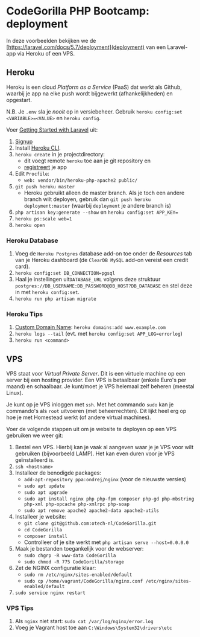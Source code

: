 # CodeGorilla PHP Bootcamp: deployment

In deze voorbeelden bekijken we de [https://laravel.com/docs/5.7/deployment](deployment) van een Laravel-app via Heroku of een VPS.

## Heroku

Heroku is een cloud _Platform as a Service_ (PaaS) dat werkt als Github, waarbij je app na elke push wordt bijgewerkt (afhankelijkheden) en opgestart.

N.B. Je `.env` sla je *nooit*  op in versiebeheer. Gebruik `heroku config:set <VARIABLE>=<VALUE>` en `heroku config`. 

Voer [Getting Started with Laravel](https://devcenter.heroku.com/articles/getting-started-with-laravel) uit:

1. [Signup](https://signup.heroku.com/)
2. Install [Heroku CLI](https://devcenter.heroku.com/articles/heroku-cli).
3. `heroku create` in je projectdirectory:
    - dit voegt remote `heroku` toe aan je git repository en
    - [registreert](https://dashboard.heroku.com/apps) je app
4. Edit `Procfile`:
    - `web: vendor/bin/heroku-php-apache2 public/`
5. `git push heroku master`
    - Heroku gebruikt alleen de master branch. Als je toch een andere branch wilt deployen, gebruik dan `git push heroku deployment:master` (waarbij `deployment` je andere branch is)
6. `php artisan key:generate --show` en `heroku config:set APP_KEY=`
7. `heroku ps:scale web=1`
8. `heroku open`

### Heroku Database

1. Voeg de `Heroku Postgres` database add-on toe onder de _Resources_ tab van je Heroku dashboard (de `ClearDB MySQL` add-on vereist een credit card).
2. `heroku config:set DB_CONNECTION=pgsql`
3. Haal je instellingen uit`DATABASE_URL` volgens deze struktuur `postgres://DB_USERNAME:DB_PASSWORD@DB_HOST?DB_DATABASE` en stel deze in met `heroku config:set`.
4. `heroku run php artisan migrate`

### Heroku Tips

1. [Custom Domain Name](https://devcenter.heroku.com/articles/custom-domains): `heroku domains:add www.example.com`
2. `heroku logs --tail` (evt. met `heroku config:set APP_LOG=errorlog`)
3. `heroku run <command>`

## VPS

VPS staat voor _Virtual Private Server_. Dit is een virtuele machine op een server bij een hosting provider. Een VPS is betaalbaar (enkele Euro's per maand) en schaalbaar. Je kunt/moet je VPS helemaal zelf beheren (meestal Linux).

Je kunt op je VPS inloggen met `ssh`. Met het commando `sudo` kan je commando's als `root` uitvoeren (met beheerrechten). Dit lijkt heel erg op hoe je met Homestead werkt (of andere virtual machines).

Voer de volgende stappen uit om je website te deployen op een VPS gebruiken we weer git:

1. Bestel een VPS. Hierbij kan je vaak al aangeven waar je je VPS voor wilt gebruiken (bijvoorbeeld LAMP). Het kan even duren voor je VPS geïnstalleerd is.
2. `ssh <hostname>`
3. Installeer de benodigde packages:
    - `add-apt-repository ppa:ondrej/nginx` (voor de nieuwste versies)
    - `sudo apt update`
    - `sudo apt upgrade`
    - `sudo apt install nginx php php-fpm composer php-gd php-mbstring php-xml php-opcache php-xmlrpc php-soap`
    - `sudo apt remove apache2 apache2-data apache2-utils`
4. Installeer je website:
    - `git clone git@github.com:otech-nl/CodeGorilla.git`
    - `cd CodeGorilla`
    - `composer install`
    - Controlleer of je site werkt met `php artisan serve --host=0.0.0.0`
5. Maak je bestanden toegankelijk voor de webserver:
    - `sudo chgrp -R www-data CodeGorilla`
    - `sudo chmod -R 775 CodeGorilla/storage`
6. Zet de NGINX configuratie klaar:
    - `sudo rm /etc/nginx/sites-enabled/default`
    - `sudo cp /home/vagrant/CodeGorilla/nginx.conf /etc/nginx/sites-enabled/default`
7. `sudo service nginx restart`

### VPS Tips

1. Als `nginx` niet start: `sudo cat /var/log/nginx/error.log`
2. Voeg je Vagrant host toe aan `C:\Windows\System32\drivers\etc`
